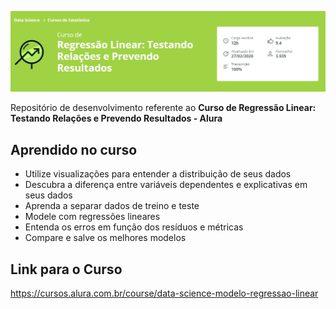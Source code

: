 ![Curso de Regressão Linear](data-science-modelo-regressao-linear.jpg)

Repositório de desenvolvimento referente ao **Curso de Regressão Linear: Testando Relações e Prevendo Resultados - Alura**

## Aprendido no curso
* Utilize visualizações para entender a distribuição de seus dados
* Descubra a diferença entre variáveis dependentes e explicativas em seus dados
* Aprenda a separar dados de treino e teste
* Modele com regressões lineares
* Entenda os erros em função dos resíduos e métricas
* Compare e salve os melhores modelos

## Link para o Curso 
https://cursos.alura.com.br/course/data-science-modelo-regressao-linear
